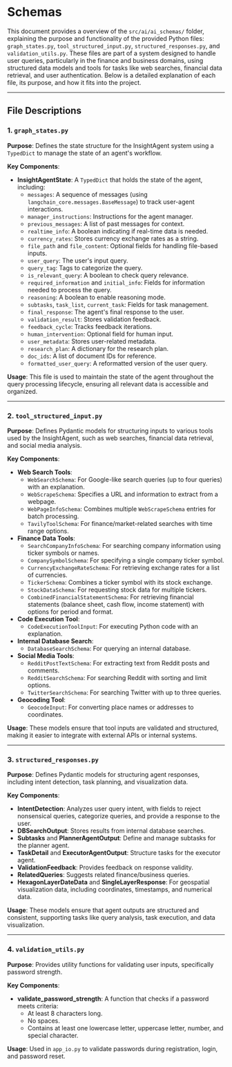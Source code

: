 # Schemas

This document provides a overview of the `src/ai/ai_schemas/` folder, explaining the purpose and functionality of the provided Python files: `graph_states.py`, `tool_structured_input.py`, `structured_responses.py`, and `validation_utils.py`. These files are part of a system designed to handle user queries, particularly in the finance and business domains, using structured data models and tools for tasks like web searches, financial data retrieval, and user authentication. Below is a detailed explanation of each file, its purpose, and how it fits into the project.

---

## File Descriptions

### 1. `graph_states.py`

**Purpose**: Defines the state structure for the InsightAgent system using a `TypedDict` to manage the state of an agent's workflow.

**Key Components**:
- **InsightAgentState**: A `TypedDict` that holds the state of the agent, including:
  - `messages`: A sequence of messages (using `langchain_core.messages.BaseMessage`) to track user-agent interactions.
  - `manager_instructions`: Instructions for the agent manager.
  - `previous_messages`: A list of past messages for context.
  - `realtime_info`: A boolean indicating if real-time data is needed.
  - `currency_rates`: Stores currency exchange rates as a string.
  - `file_path` and `file_content`: Optional fields for handling file-based inputs.
  - `user_query`: The user's input query.
  - `query_tag`: Tags to categorize the query.
  - `is_relevant_query`: A boolean to check query relevance.
  - `required_information` and `initial_info`: Fields for information needed to process the query.
  - `reasoning`: A boolean to enable reasoning mode.
  - `subtasks`, `task_list`, `current_task`: Fields for task management.
  - `final_response`: The agent's final response to the user.
  - `validation_result`: Stores validation feedback.
  - `feedback_cycle`: Tracks feedback iterations.
  - `human_intervention`: Optional field for human input.
  - `user_metadata`: Stores user-related metadata.
  - `research_plan`: A dictionary for the research plan.
  - `doc_ids`: A list of document IDs for reference.
  - `formatted_user_query`: A reformatted version of the user query.

**Usage**: This file is used to maintain the state of the agent throughout the query processing lifecycle, ensuring all relevant data is accessible and organized.

---

### 2. `tool_structured_input.py`

**Purpose**: Defines Pydantic models for structuring inputs to various tools used by the InsightAgent, such as web searches, financial data retrieval, and social media analysis.

**Key Components**:
- **Web Search Tools**:
  - `WebSearchSchema`: For Google-like search queries (up to four queries) with an explanation.
  - `WebScrapeSchema`: Specifies a URL and information to extract from a webpage.
  - `WebPageInfoSchema`: Combines multiple `WebScrapeSchema` entries for batch processing.
  - `TavilyToolSchema`: For finance/market-related searches with time range options.
- **Finance Data Tools**:
  - `SearchCompanyInfoSchema`: For searching company information using ticker symbols or names.
  - `CompanySymbolSchema`: For specifying a single company ticker symbol.
  - `CurrencyExchangeRateSchema`: For retrieving exchange rates for a list of currencies.
  - `TickerSchema`: Combines a ticker symbol with its stock exchange.
  - `StockDataSchema`: For requesting stock data for multiple tickers.
  - `CombinedFinancialStatementSchema`: For retrieving financial statements (balance sheet, cash flow, income statement) with options for period and format.
- **Code Execution Tool**:
  - `CodeExecutionToolInput`: For executing Python code with an explanation.
- **Internal Database Search**:
  - `DatabaseSearchSchema`: For querying an internal database.
- **Social Media Tools**:
  - `RedditPostTextSchema`: For extracting text from Reddit posts and comments.
  - `RedditSearchSchema`: For searching Reddit with sorting and limit options.
  - `TwitterSearchSchema`: For searching Twitter with up to three queries.
- **Geocoding Tool**:
  - `GeocodeInput`: For converting place names or addresses to coordinates.

**Usage**: These models ensure that tool inputs are validated and structured, making it easier to integrate with external APIs or internal systems.

---

### 3. `structured_responses.py`

**Purpose**: Defines Pydantic models for structuring agent responses, including intent detection, task planning, and visualization data.

**Key Components**:
- **IntentDetection**: Analyzes user query intent, with fields to reject nonsensical queries, categorize queries, and provide a response to the user.
- **DBSearchOutput**: Stores results from internal database searches.
- **Subtasks** and **PlannerAgentOutput**: Define and manage subtasks for the planner agent.
- **TaskDetail** and **ExecutorAgentOutput**: Structure tasks for the executor agent.
- **ValidationFeedback**: Provides feedback on response validity.
- **RelatedQueries**: Suggests related finance/business queries.
- **HexagonLayerDateData** and **SingleLayerResponse**: For geospatial visualization data, including coordinates, timestamps, and numerical data.

**Usage**: These models ensure that agent outputs are structured and consistent, supporting tasks like query analysis, task execution, and data visualization.

---

### 4. `validation_utils.py`

**Purpose**: Provides utility functions for validating user inputs, specifically password strength.

**Key Components**:
- **validate_password_strength**: A function that checks if a password meets criteria:
  - At least 8 characters long.
  - No spaces.
  - Contains at least one lowercase letter, uppercase letter, number, and special character.

**Usage**: Used in `app_io.py` to validate passwords during registration, login, and password reset.
